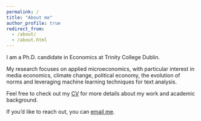 ```yaml
---
permalink: /
title: "About me"
author_profile: true
redirect_from: 
  - /about/
  - /about.html
---
```


I am a Ph.D. candidate in Economics at Trinity College Dublin.

My research focuses on applied microeconomics, with particular interest in media economics, climate change, political economy, the evolution of norms and leveraging machine learning techniques for text analysis.

Feel free to check out my [CV](/cv/) for more details about my work and academic background.

If you’d like to reach out, you can [email me](mailto:mcraemi@tcd.ie).
